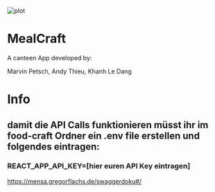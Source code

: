 ![plot](mealcraft/public/mealcraft167.png)
# MealCraft

A canteen App developed by:

Marvin Petsch, Andy Thieu, Khanh Le Dang

# Info
## damit die API Calls funktionieren müsst ihr im food-craft Ordner ein .env file erstellen und folgendes eintragen:
### REACT_APP_API_KEY=[hier euren API Key eintragen]

https://mensa.gregorflachs.de/swaggerdoku#/